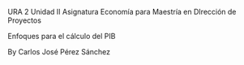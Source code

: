 URA 2 Unidad II Asignatura Economía para Maestría en DIrección de Proyectos

Enfoques para el cálculo del PIB

By Carlos José Pérez Sánchez
